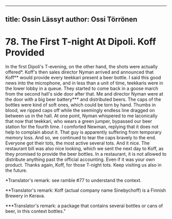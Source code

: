 
---
title: Ossin Lässyt
author: Ossi Törrönen
---

    
# 78. The First T-night At Dipoli. Koff Provided

In the first Dipoli's T-evening, on the other hand, the shots were actually offered\*. Koff's then sales director Nyman arrived and announced that Koff\*\* would provide every teekkari present a beer bottle. I said this good news into the microphone, and in less than a unit of time, teekkaris were in the lower lobby in a queue. They started to come back in a goose march from the second hall's side door after that. Me and director Nyman were at the door with a big beer battery\*\*\* and distributed beers. The caps of the bottles were kind of soft ones, which could be torn by hand. Thumbs in blood, we ripped caps off while the seemingly endless line dragged on between us in the hall. At one point, Nyman whispered to me laconically that now that teekkari, who wears a green jumper, bypassed our beer station for the fourth time. I comforted Newman, replying that it does not help to complain about it. That guy is apparently suffering from temporary memory loss. And so, we continued to tear the caps bravely to the end. Everyone got their tots, the most active several tots. And it nice. The restaurant bill was also nice looking, which we sent the next day to Koff, as they promised to provide the beer bottles. In a restaurant, it is not allowed to distribute anything past the official accounting. Even if it was your own product. Thanks again, Koff, for those T-night tots. Keep visiting us also in the future.

\*Translator's remark: see ramble #77 to understand the context.

\*\*Translator's remark: Koff (actual company name Sinebychoff) is a Finnish Brewery in Kerava.

\*\*\*Translator's remark: a package that contains several bottles or cans of beer, in this context bottles."
